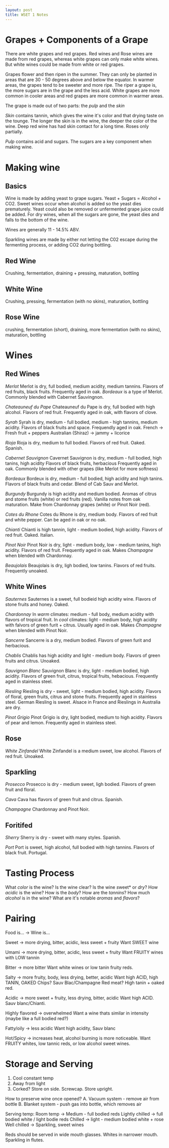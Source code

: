 ```yaml
---
layout: post
title: WSET 1 Notes
---
```


# Grapes + Components of a Grape

There are white grapes and red grapes. Red wines and Rose wines are made from red grapes, whereas white grapes can only make white wines. But white wines could be made from white or red grapes. 

Grapes flower and then ripen in the summer. They can only be planted in areas that are 30 - 50 degrees above and below the equator. In warmer areas, the grapes tend to be sweeter and more ripe. The riper a grape is, the more sugars are in the grape and the less acid. White grapes are more common in cooler areas and red grapes are more common in warmer areas. 

The grape is made out of two parts: the *pulp* and the *skin*

*Skin* contains tannin, which gives the wine it's color and that drying taste on the tounge. The longer the skin is in the wine, the deeper the color of the wine. Deep red wine has had skin contact for a long time. Roses only partially.

*Pulp* contains acid and sugars. The sugars are a key component when making wine. 

# Making wine

## Basics

Wine is made by adding yeast to grape sugars. Yeast + Sugars = Alcohol + CO2. 
Sweet wines occur when alcohol is added so the yeast dies prematurely. Yeast could also be removed or unfermented grape juice could be added. For dry wines, when all the sugars are gone, the yeast dies and falls to the bottom of the wine. 

Wines are generally 11 - 14.5% ABV. 

Sparkling wines are made by either not letting the C02 escape during the fermenting process, or adding CO2 during bottling.

## Red Wine

Crushing, fermentation, draining + pressing, maturation, bottling

## White Wine

Crushing, pressing, fermentation (with no skins), maturation, bottling

## Rose Wine

crushing, fermentation (short), draining, more fermentation (with no skins), maturation, bottling

# Wines

## Red Wines

*Merlot*
Merlot is dry, full bodied, medium acidity, medium tannins.
Flavors of red fruits, black fruits.
Frequently aged in oak.
_Bordeaux_ is a type of Merlot. 
Commonly blended with Cabernet Sauvingnon.

*Chateauneuf du Pape*
Chateauneuf du Pape is dry, full bodied with high alcohol.
Flavors of red fruit.
Frequently aged in oak, with flavors of clove. 

*Syrah*
Syrah is dry, medium - full bodied, medium - high tannins, medium acidity.
Flavors of black fruits and space. 
Frequendly aged in oak.
French -> Fresh fruit + peppers
Australian (Shiraz) -> jammy + licorice 

*Rioja*
Rioja is dry, medium to full bodied.
Flavors of red fruit.
Oaked. Spanish.

*Cabernet Sauvignon*
Cavernet Sauvignon is dry, medium - full bodied, high tanins, high acidity
Flavors of black fruits, herbacious
Frequently aged in oak.
Commonly blended with other grapes (like Merlot for more softness)

*Bordeaux*
Bordeux is dry, medium - full bodied, high acidity and high tanins.
Flavors of black fruits and cedar.
Blend of Cab Sauv and Merlot.

*Burgundy*
Burgundy is high acidity and medium bodied.
Aromas of citrus and stome fruits (white) or red fruits (red).
Vanilla notes from oak maturation.
Make from Chardonnay grapes (white) or Pinot Noir (red).

*Cotes du Rhone* 
Cotes du Rhone is dry, medium body.
Flavors of red fruit and white pepper. 
Can be aged in oak or no oak. 

*Chianti*
Chianti is high tannin, light - medium bodied, high acidity.
Flavors of red fruit.
Oaked. Italian.

*Pinot Noir*
Pinot Noir is dry, light - medium body, low - medium tanins, high acidity.
Flavors of red fruit.
Frequently aged in oak.
Makes _Champagne_ when blended with Chardonnay.

*Beaujolais*
Beaujolais is dry, ligh bodied, low tanins.
Flavors of red fruits. 
Frequently unoaked.

## White Wines

*Sauternes*
Sauternes is a sweet, full bodieid high acidity wine.
Flavors of stone fruits and honey.
Oaked.

*Chardonnay*
In _warm_ climates: medium - full body, medium acidity with flavors of tropical fruit.
In _cool_ climates: light - medium body, high acidity with falvors of green furit + citrus.
Usually aged in oak.
Makes _Champagne_ when blended with Pinot Noir.

*Sancerre*
Sancerre is a dry, medium bodied.
Flavors of green furit and herbacious.

*Chablis*
Chablis has high acidity and light - medium body.
Flavors of green fruits and citrus.
Unoaked.

*Sauvignon Blanc*
Sauvignon Blanc is dry, light - medium bodied, high acidity.
Flavors of green fruit, citrus, tropical fruits, hebacious.
Frequently aged in stainless steel.

*Riesling*
Riesling is dry - sweet, light - medium bodied, high acidity.
Flavors of floral, green fruits, citrus and stone fruits.
Frequently aged in stainless steel.
German Riesling is sweet.
Alsace in France and Rieslings in Australia are dry. 

*Pinot Grigio*
Pinot Grigio is dry, light bodied, medium to high acidity.
Flavors of pear and lemon.
Frequently aged in stainless steel.

## Rose

*White Zinfandel*
White Zinfandel is a medium sweet, low alcohol.
Flavors of red fruit.
Unoaked.

## Sparkling

*Prosecco*
Prosecco is dry - medium sweet, ligh bodied.
Flavors of green fruit and floral.

*Cava*
Cava has flavors of green fruit and citrus.
Spanish.

*Champagne*
Chardonnay and Pinot Noir.

## Foritifed 

*Sherry*
Sherry is dry - sweet with many styles.
Spanish.

*Port*
Port is sweet, high alcohol, full bodied with high tannins.
Flavors of black fruit.
Portugal. 

# Tasting Process

What *color* is the wine? Is the wine clear?
Is the wine *s*weet* or *dry*?
How *acidic* is the wine?
How is the *body*?
How are the *tannins*?
How much *alcohol* is in the wine?
What are it's notable *aromas* and *flavors*?

# Pairing

Food is... -> Wine is...

Sweet -> more drying, bitter, acidic, less sweet + fruity 
Want SWEET wine

Umami -> more drying, bitter, acidic, less sweet + fruity
Want FRUITY wines with LOW tannin

Bitter -> more bitter
Want white wines or low tanin fruity reds. 

Salty -> more fruity, body, less drying, better, acidic
Want high ACID, high TANIN, OAKED
Chips? Sauv Blac/Champagne
Red meat? High tanin + oaked red.

Acidic -> more sweet + fruity, less drying, bitter, acidic
Want high ACID. Sauv blanc/Chianti.

Highly flavored -> overwhelmed
Want a wine thats similar in intensity (maybe like a full bodied red?)

Fatty/oily -> less acidic
Want high acidity, Sauv blanc

Hot/Spicy -> increases heat, alcohol burning is more noticeable.
Want FRUITY whites, low tannic reds, or low alcohol sweet wines.

# Storage and Serving
1. Cool constant temp
2. Away from light
3. Corked? Store on side. Screwcap. Store upright.

How to preserve wine once opened?
A. Vacuum system - remove air from bottle
B. Blanket system - push gas into bottle, which removes air

Serving temp:
Room temp -> Medium - full bodied reds
Lightly chilled -> full bodied white / light bodie reds
Chilled -> light - medium bodied white + rose
Well chilled -> Sparkling, sweet wines

Reds should be served in wide mouth glasses.
Whites in narrower mouth.
Sparkling in flutes. 